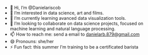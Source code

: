 - 👋 Hi, I’m @Danielariscob
- 👀 I’m interested in data science, art and films.
- 🌱 I’m currently learning avanced data visualization tools.
- 💞️ I’m looking to collaborate on data science projects, focused on machine learning and natural language processing.
- 📫 How to reach me: send a email to danielarb.879@gmail.com
- 😄 Pronouns: she/her
- ⚡ Fun fact: this summer I'm training to be a certificated barista 

<!---
Danielariscob/Danielariscob is a ✨ special ✨ repository because its `README.md` (this file) appears on your GitHub profile.
You can click the Preview link to take a look at your changes.
--->
